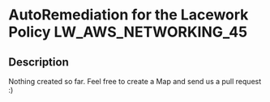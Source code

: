 # AutoRemediation for the Lacework Policy LW_AWS_NETWORKING_45

## Description
Nothing created so far. Feel free to create a Map and send us a pull request :)
